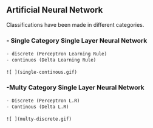 ## Artificial Neural Network
Classifications have been made in different categories.
### - Single Category Single Layer Neural Network
    - discrete (Perceptron Learning Rule)
    - continuos (Delta Learning Rule)
    
    ![ ](single-continous.gif)
    
### -Multy Category Single Layer Neural Network 
    - Discrete (Perceptron L.R) 
    - Continous (Delta L.R)
    
    ![ ](multy-discrete.gif)
